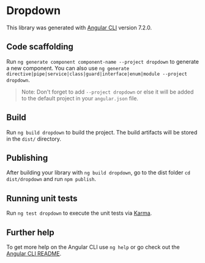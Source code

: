 # Dropdown

This library was generated with [Angular CLI](https://github.com/angular/angular-cli) version 7.2.0.

## Code scaffolding

Run `ng generate component component-name --project dropdown` to generate a new component. You can also use `ng generate directive|pipe|service|class|guard|interface|enum|module --project dropdown`.
> Note: Don't forget to add `--project dropdown` or else it will be added to the default project in your `angular.json` file. 

## Build

Run `ng build dropdown` to build the project. The build artifacts will be stored in the `dist/` directory.

## Publishing

After building your library with `ng build dropdown`, go to the dist folder `cd dist/dropdown` and run `npm publish`.

## Running unit tests

Run `ng test dropdown` to execute the unit tests via [Karma](https://karma-runner.github.io).

## Further help

To get more help on the Angular CLI use `ng help` or go check out the [Angular CLI README](https://github.com/angular/angular-cli/blob/master/README.md).
